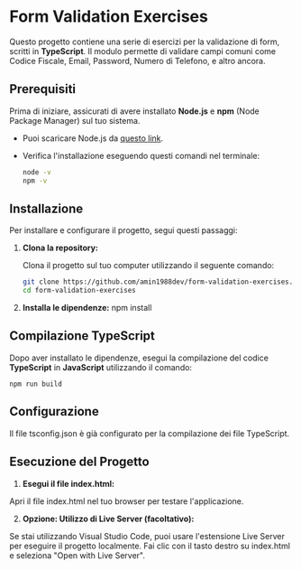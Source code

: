 # Form Validation Exercises

Questo progetto contiene una serie di esercizi per la validazione di form, scritti in **TypeScript**. Il modulo permette di validare campi comuni come Codice Fiscale, Email, Password, Numero di Telefono, e altro ancora.

## Prerequisiti

Prima di iniziare, assicurati di avere installato **Node.js** e **npm** (Node Package Manager) sul tuo sistema.

- Puoi scaricare Node.js da [questo link](https://nodejs.org/).
- Verifica l'installazione eseguendo questi comandi nel terminale:

  ```bash
  node -v
  npm -v
## Installazione

Per installare e configurare il progetto, segui questi passaggi:

1. **Clona la repository:**

   Clona il progetto sul tuo computer utilizzando il seguente comando:

   ```bash
   git clone https://github.com/amin1988dev/form-validation-exercises.git
   cd form-validation-exercises
2. **Installa le dipendenze:**
   npm install

## Compilazione TypeScript

Dopo aver installato le dipendenze, esegui la compilazione del codice **TypeScript** in **JavaScript** utilizzando il comando:

    npm run build
    
 
## Configurazione

Il file tsconfig.json è già configurato per la compilazione dei file TypeScript. 


## Esecuzione del Progetto

1. **Esegui il file index.html:**

Apri il file index.html nel tuo browser per testare l'applicazione.

2. **Opzione: Utilizzo di Live Server (facoltativo):**

Se stai utilizzando Visual Studio Code, puoi usare l'estensione Live Server per eseguire il progetto localmente. Fai clic con il tasto destro su index.html e seleziona "Open with Live Server".